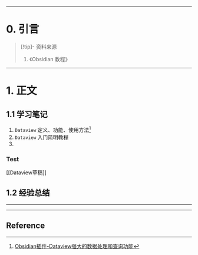 ```table-of-contents
```
---
# 0. 引言
> [!tip]- 资料来源
> 1. 《Obsidian 教程》

----
# 1. 正文
## 1.1 学习笔记 
1. `Dataview` 定义、功能、使用方法[^1]
2. `Dataview` 入门简明教程 
3. 
### Test 
[[Dataview草稿]]


## 1.2 经验总结 



---
---
## Reference 



[^1]: [Obsidian插件-Dataview强大的数据处理和查询功能](https://mp.weixin.qq.com/s/zKtmNmuOdv6KP3QLX_OTtw)
